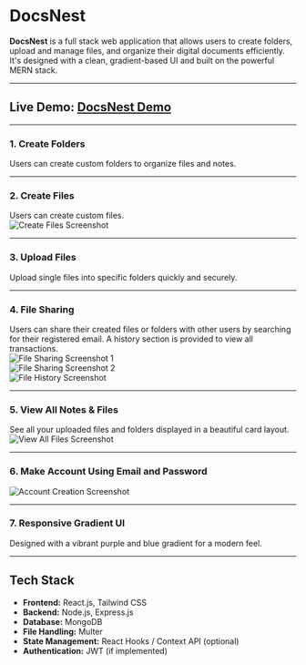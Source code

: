 # DocsNest 

**DocsNest** is a full stack web application that allows users to create folders, upload and manage files, and organize their digital documents efficiently. It's designed with a clean, gradient-based UI and built on the powerful MERN stack.

---

## Live Demo: [DocsNest Demo](https://docsnest.netlify.app/)

---

### 1. Create Folders  
Users can create custom folders to organize files and notes.

---

### 2. Create Files  
Users can create custom files.  
![Create Files Screenshot](public/screenshots/file.png)

---

### 3. Upload Files  
Upload single files into specific folders quickly and securely.

---

### 4. File Sharing  
Users can share their created files or folders with other users by searching for their registered email. A history section is provided to view all transactions.  
![File Sharing Screenshot 1](public/screenshots/filesharing.png)  
![File Sharing Screenshot 2](public/screenshots/filereceive.png)  
![File History Screenshot](public/screenshots/filehistory.png)

---

### 5. View All Notes & Files  
See all your uploaded files and folders displayed in a beautiful card layout.  
![View All Files Screenshot](public/screenshots/homemain.png)

---

### 6. Make Account Using Email and Password  
![Account Creation Screenshot](public/screenshots/homepageauth.png)

---

### 7. Responsive Gradient UI  
Designed with a vibrant purple and blue gradient for a modern feel.

---

## Tech Stack

- **Frontend:** React.js, Tailwind CSS
- **Backend:** Node.js, Express.js
- **Database:** MongoDB
- **File Handling:** Multer
- **State Management:** React Hooks / Context API (optional)
- **Authentication:** JWT (if implemented)

